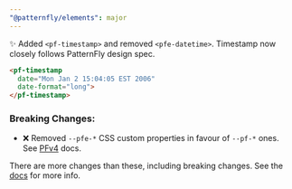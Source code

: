 ```yaml
---
"@patternfly/elements": major
---
```

✨ Added `<pf-timestamp>` and removed `<pfe-datetime>`. Timestamp now closely 
follows PatternFly design spec.

```html
<pf-timestamp
  date="Mon Jan 2 15:04:05 EST 2006"
  date-format="long">
</pf-timestamp>
```

### Breaking Changes:

- ❌ Removed `--pfe-*` CSS custom properties in favour of `--pf-*` ones. See [PFv4][PFv4] docs.

There are more changes than these, including breaking changes. See the [docs][docs] for more info.

[docs]: https://patternflyelements.org/components/timestamp/
[PFv4]: https://patternfly.org/v4/
[polyfill]: https://npm.im/element-internals-polyfill
